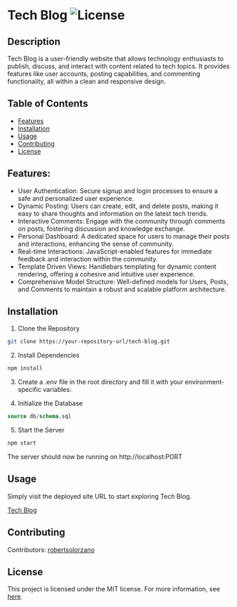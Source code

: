 # Tech Blog ![License](https://img.shields.io/badge/License-MIT-blue.svg) 

## Description

Tech Blog is a user-friendly website that allows technology enthusiasts to publish, discuss, and interact with content related to tech topics. It provides features like user accounts, posting capabilities, and commenting functionality, all within a clean and responsive design.

## Table of Contents
- [Features](#features)
- [Installation](#installation)
- [Usage](#usage)
- [Contributing](#contributing)
- [License](#license)

## Features:

- User Authentication: Secure signup and login processes to ensure a safe and personalized user experience.
- Dynamic Posting: Users can create, edit, and delete posts, making it easy to share thoughts and information on the latest tech trends.
- Interactive Comments: Engage with the community through comments on posts, fostering discussion and knowledge exchange.
- Personal Dashboard: A dedicated space for users to manage their posts and interactions, enhancing the sense of community.
- Real-time Interactions: JavaScript-enabled features for immediate feedback and interaction within the community.
- Template Driven Views: Handlebars templating for dynamic content rendering, offering a cohesive and intuitive user experience.
- Comprehensive Model Structure: Well-defined models for Users, Posts, and Comments to maintain a robust and scalable platform architecture.

## Installation

1. Clone the Repository

```bash
git clone https://your-repository-url/tech-blog.git
```

2. Install Dependencies
```bash
npm install
```

3. Create a .env file in the root directory and fill it with your environment-specific variables:

4. Initialize the Database
```sql
source db/schema.sql
```

5. Start the Server
```bash
npm start
```

The server should now be running on http://localhost:PORT

## Usage

Simply visit the deployed site URL to start exploring Tech Blog.

[Tech Blog](https://tech-blog-510-23a9690fbb1d.herokuapp.com/)

## Contributing

Contributors: [robertsolorzano](https://github.com/robertsolorzano)

## License

This project is licensed under the MIT license. For more information, see [here](https://opensource.org/licenses/MIT).
  
